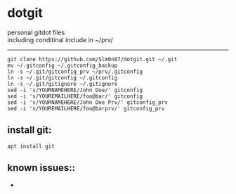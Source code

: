 # dotgit
personal gitdot files  
including conditinal include in ~/prv/

---------------------------------------------------------------------

    git clone https://github.com/Slm0n87/dotgit.git ~/.git
    mv ~/.gitconfig ~/.gitconfig_backup
    ln -s ~/.git/gitconfig_prv ~/prv/.gitconfig
    ln -s ~/.git/gitconfig ~/.gitconfig
    ln -s ~/.git/gitignore ~/.gitignore
    sed -i 's/YOURNAMEHERE/John Doe/' gitconfig
    sed -i 's/YOUREMAILHERE/foo@bar/' gitconfig
    sed -i 's/YOURNAMEHERE/John Doe Prv/' gitconfig_prv
    sed -i 's/YOUREMAILHERE/foo@barprv/' gitconfig_prv

install git:
---------------------------------------------------------------------

    apt install git


known issues::
---------------------------------------------------------------------

-    
